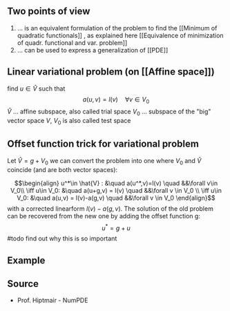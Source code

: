 
## Two points of view
1. ... is an equivalent formulation of the problem to find the [[Minimum of quadratic functionals]] , as explained here [[Equivalence of minimization of quadr. functional and var. problem]]
2. ... can be used to express a generalization of [[PDE]]


## Linear variational problem (on [[Affine space]])

find $u\in \hat{V}$ such that 
$$a(u,v)=l(v) \quad \forall v\in V_0$$
$\hat{V}$ ... affine subspace, also called trial space
$V_0$ ... subspace of the "big" vector space $V$, $V_0$ is also called test space



## Offset function trick for variational problem

Let $\hat{V}=g+V_0$ 
we can convert the problem into one where $V_0$ and $\hat{V}$ coincide (and are both vector spaces):

$$\begin{align}
u^*\in \hat{V} : &\quad a(u^*,v)=l(v) \quad &&\forall v\in V_0\\
\iff u\in V_0: &\quad a(u+g,v) = l(v) \quad &&\forall v \in V_0 \\
\iff u\in V_0: &\quad a(u,v) = l(v)-a(g,v) \quad &&\forall v \in V_0 
\end{align}$$
with a corrected linearform $l(v) - a(g,v)$.
The solution of the old problem can be recovered from the new one by adding the offset function g:
$$u^* = g+u$$
#todo find out why this is so important



## Example



## Source
- Prof. Hiptmair - NumPDE